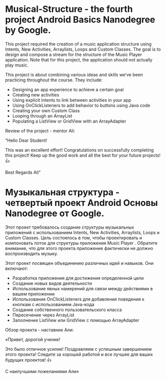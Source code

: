 # Musical-Structure - the fourth project Android Basics Nanodegree by Google.

This project required the creation of a music application structure using Intents, New Activities, Arraylists, Loops and Custom Classes.
The goal is to design and compose a stream for the structure of the Music Player application. Note that for this project, the application should not actually play music.

This project is about combining various ideas and skills we’ve been practicing throughout the course. They include:

 - Designing an app experience to achieve a certain goal
 - Creating new activities
 - Using explicit Intents to link between activities in your app
 - Using OnClickListeners to add behavior to buttons using Java code
 - Creating your own Custom Class
 - Looping through an ArrayList
 - Populating a ListView or GridView with an ArrayAdapter
 
 Review of the project - mentor Ali:
 
 "Hello Dear Student!

This was an excellent effort! Congratulations on successfully completing this project!
Keep up the good work and all the best for your future projects! 👍

Best Regards
Ali"
 
 
# Музыкальная структура - четвертый проект Android Основы Nanodegree от Google.
Этот проект требовалось создание структуры музыкальных приложений с использованием Intents, New Activities, Arraylists, Loops и Custom Classes. Цель состоялось в том, чтобы проектировать и компоновать поток для структуры приложения Music Player . Обратите внимание, что для этого проекта приложение фактически не должно воспроизводить музыку.

Этот проект посвящен объединению различных идей и навыков. Они включают:

 - Разработка приложения для достижения определенной цели
 - Создание новых видов деятельности
 - Использование явных намерений для связи между действиями в вашем приложении
 - Использование OnClickListeners для добавления поведения к кнопкам с использованием Java-кода
 - Создание собственного пользовательского класса
 - Пересечение через ArrayList
 - Заполнение ListView или GridView с помощью ArrayAdapter
 
 Обзор проекта - наставник Али:
 
 «Привет, дорогой ученик!

Это было отличное усилие! Поздравляем с успешным завершением этого проекта!
Следите за хорошей работой и все лучшее для ваших будущих проектов! 👍

С наилучшими пожеланиями
Али»
